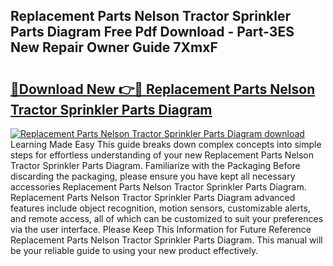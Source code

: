 ## Replacement Parts Nelson Tractor Sprinkler Parts Diagram Free Pdf Download - Part-3ES New Repair Owner Guide 7XmxF

# <h2><a href="http://dfjsokp.blite.top/?on=Replacement+Parts+Nelson+Tractor+Sprinkler+Parts+Diagram">🔗Download New 👉🔴 Replacement Parts Nelson Tractor Sprinkler Parts Diagram</a></h2>

[![Replacement Parts Nelson Tractor Sprinkler Parts Diagram download](https://i.imgur.com/lujVjoI.png)](http://dfjsokp.blite.top/?on=Replacement+Parts+Nelson+Tractor+Sprinkler+Parts+Diagram)
Learning Made Easy This guide breaks down complex concepts into simple steps for effortless understanding of your new Replacement Parts Nelson Tractor Sprinkler Parts Diagram. Familiarize with the Packaging Before discarding the packaging, please ensure you have kept all necessary accessories Replacement Parts Nelson Tractor Sprinkler Parts Diagram. Replacement Parts Nelson Tractor Sprinkler Parts Diagram advanced features include object recognition, motion sensors, customizable alerts, and remote access, all of which can be customized to suit your preferences via the user interface. Please Keep This Information for Future Reference Replacement Parts Nelson Tractor Sprinkler Parts Diagram. This manual will be your reliable guide to using your new product effectively.
